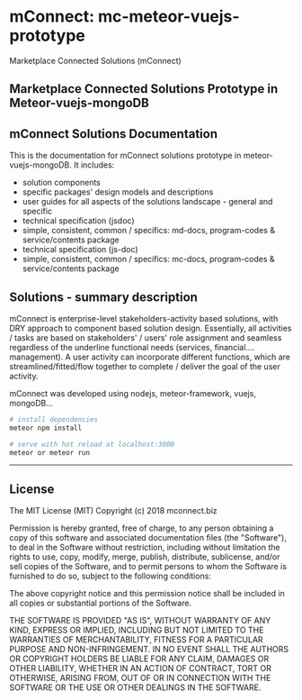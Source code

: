 # mConnect: mc-meteor-vuejs-prototype

Marketplace Connected Solutions (mConnect)

## Marketplace Connected Solutions Prototype in Meteor-vuejs-mongoDB

## mConnect Solutions Documentation

This is the documentation for mConnect solutions prototype in meteor-vuejs-mongoDB. It includes:

- solution components
- specific packages' design models and descriptions
- user guides for all aspects of the solutions landscape - general and specific
- technical specification (jsdoc)
- simple, consistent, common / specifics: md-docs, program-codes & service/contents package
- technical specification (js-doc)
- simple, consistent, common / specifics: mc-docs, program-codes & service/contents package

## Solutions - summary description

mConnect is enterprise-level stakeholders-activity based solutions,
with DRY approach to component based solution design.
Essentially, all activities / tasks are based on stakeholders' / users' role assignment 
and seamless regardless of the underline functional needs (services, financial.... management).
A user activity can incorporate different functions, which are streamlined/fitted/flow together
to complete / deliver the goal of the user activity.

mConnect was developed using nodejs, meteor-framework, vuejs, mongoDB...

``` bash
# install dependencies
meteor npm install

# serve with hot reload at localhost:3000
meteor or meteor run

```

---

## License

The MIT License (MIT)
Copyright (c) 2018 mconnect.biz

Permission is hereby granted, free of charge, to any person obtaining a copy
of this software and associated documentation files (the "Software"), to deal
in the Software without restriction, including without limitation the rights
to use, copy, modify, merge, publish, distribute, sublicense, and/or sell
copies of the Software, and to permit persons to whom the Software is
furnished to do so, subject to the following conditions:

The above copyright notice and this permission notice shall be included in all
copies or substantial portions of the Software.

THE SOFTWARE IS PROVIDED "AS IS", WITHOUT WARRANTY OF ANY KIND, EXPRESS OR
IMPLIED, INCLUDING BUT NOT LIMITED TO THE WARRANTIES OF MERCHANTABILITY,
FITNESS FOR A PARTICULAR PURPOSE AND NON-INFRINGEMENT. IN NO EVENT SHALL THE
AUTHORS OR COPYRIGHT HOLDERS BE LIABLE FOR ANY CLAIM, DAMAGES OR OTHER
LIABILITY, WHETHER IN AN ACTION OF CONTRACT, TORT OR OTHERWISE, ARISING FROM,
OUT OF OR IN CONNECTION WITH THE SOFTWARE OR THE USE OR OTHER DEALINGS IN THE
SOFTWARE.
